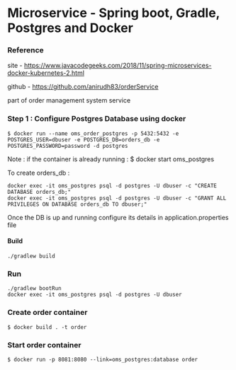 # Microservice - Spring boot, Gradle, Postgres and Docker

### Reference
  site - https://www.javacodegeeks.com/2018/11/spring-microservices-docker-kubernetes-2.html

  github - https://github.com/anirudh83/orderService

part of order management system service

### Step 1 : Configure Postgres Database using docker
	$ docker run --name oms_order_postgres -p 5432:5432 -e POSTGRES_USER=dbuser -e POSTGRES_DB=orders_db -e POSTGRES_PASSWORD=password -d postgres

Note : if the container is already running :
	$ docker start oms_postgres

To create orders_db :

    docker exec -it oms_postgres psql -d postgres -U dbuser -c "CREATE DATABASE orders_db;"
	docker exec -it oms_postgres psql -d postgres -U dbuser -c "GRANT ALL PRIVILEGES ON DATABASE orders_db TO dbuser;"

Once the DB is up and running configure its details in application.properties file

#### Build
	./gradlew build

### Run
	./gradlew bootRun
	docker exec -it oms_postgres psql -d postgres -U dbuser

### Create order container
	$ docker build . -t order

### Start order container
	$ docker run -p 8081:8080 --link=oms_postgres:database order
